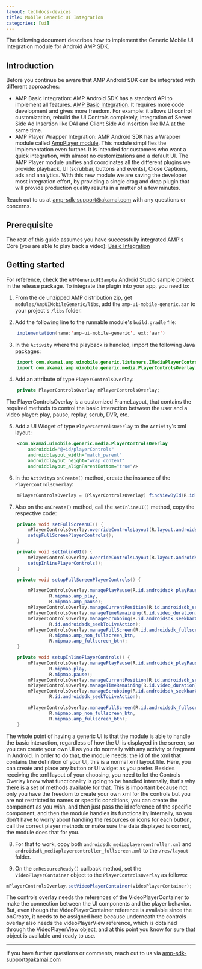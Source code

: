 ```yaml
---
layout: techdocs-devices
title: Mobile Generic UI Integration
categories: [ui]
---
```


The following document describes how to implement the Generic Mobile UI Integration module for Android AMP SDK.


## Introduction

Before you continue be aware that AMP Android SDK can be integrated with different approaches:

* AMP Basic Integration: AMP Android SDK has a standard API to implement all features. [AMP Basic Integration](https://developer.akamai.com/tools/AdaptiveMediaPlayer/docs/android/amp-basic-integration/). It requires more code development and gives more freedom. For example: it allows UI control customization, rebuild the UI Controls completely, integration of Server Side Ad Insertion like DAI and Client Side Ad Insertion like IMA at the same time.
* AMP Player Wrapper Integration: AMP Android SDK has a Wrapper module called [AmpPlayer module](https://developer.akamai.com/tools/AdaptiveMediaPlayer/docs/android/amp-player/). This module simplifies the implementation even further. It is intended for customers who want a quick integration, with almost no customizations and a default UI. The AMP Player module unifies and coordinates all the different plugins we provide: playback, UI (scrubbar, buttons and events), Close Captions, ads and analytics. With this new module we are saving  the developer most integration effort, by providing a single drag and drop plugin that will provide production quality results in a matter of a few minutes.

Reach out to us at <amp-sdk-support@akamai.com> with any questions or concerns.


## Prerequisite

The rest of this guide assumes you have successfully integrated AMP's Core (you are able to play back a video): [Basic Integration](https://developer.akamai.com/tools/AdaptiveMediaPlayer/docs/android/amp-basic-integration/)

## Getting started

For reference, check the `AMPGenericUISample` Android Studio sample project in the release package. To integrate the plugin into your app, you need to:

1) From the de unzipped AMP distribution zip, get `modules/AmpUIMobileGeneric/libs`, add the `amp-ui-mobile-generic.aar` to your project's `/libs` folder.

2) Add the following line to the runnable module's `build.gradle` file:

```java
	implementation(name:'amp-ui-mobile-generic', ext:'aar')
```

3) In the `Activity` where the playback is handled, import the following Java packages:

```java
    import com.akamai.amp.uimobile.generic.listeners.IMediaPlayerControllerListener;
    import com.akamai.amp.uimobile.generic.media.PlayerControlsOverlay;
```

4) Add an attribute of type `PlayerControlsOverlay`:

```java
	private PlayerControlsOverlay mPlayerControlsOverlay;
```

The PlayerControlsOverlay is a customized FrameLayout, that contains the required methods to control the basic interaction between the user and a video player: play, pause, replay, scrub, DVR, etc.

5) Add a UI Widget of type `PlayerControlsOverlay` to the `Activity`'s xml layout:
```xml
    <com.akamai.uimobile.generic.media.PlayerControlsOverlay
        android:id="@+id/playerControls"
        android:layout_width="match_parent"
        android:layout_height="wrap_content"
        android:layout_alignParentBottom="true"/>
```

6) In the `Activity`s `onCreate()` method, create the instance of the `PlayerControlsOverlay`:

```java
    mPlayerControlsOverlay = (PlayerControlsOverlay) findViewById(R.id.playerControls);
```

7) Also on the `onCreate()` method, call the `setInlineUI()` method, copy the respective code:
```java
    private void setFullScreenUI() {
        mPlayerControlsOverlay.overrideControlsLayout(R.layout.androidsdk_mediaplayercontroller_fullscreen);
        setupFullScreenPlayerControls();
    }

    private void setInlineUI() {
        mPlayerControlsOverlay.overrideControlsLayout(R.layout.androidsdk_mediaplayercontroller);
        setupInlinePlayerControls();
    }

    private void setupFullScreenPlayerControls() {

        mPlayerControlsOverlay.managePlayPause(R.id.androidsdk_playPauseCtrl,
                R.mipmap.amp_play,
                R.mipmap.amp_pause);
        mPlayerControlsOverlay.manageCurrentPosition(R.id.androidsdk_seekbarTextCtrl);
        mPlayerControlsOverlay.manageTimeRemaining(R.id.video_duration);
        mPlayerControlsOverlay.manageScrubbing(R.id.androidsdk_seekbarCtrl,
                R.id.androidsdk_seekToLiveAction);
        mPlayerControlsOverlay.manageFullScreen(R.id.androidsdk_fullscreenCtrl,
                R.mipmap.amp_non_fullscreen_btn,
                R.mipmap.amp_fullscreen_btn);
    }

    private void setupInlinePlayerControls() {
        mPlayerControlsOverlay.managePlayPause(R.id.androidsdk_playPauseCtrl,
                R.mipmap.play,
                R.mipmap.pause);
        mPlayerControlsOverlay.manageCurrentPosition(R.id.androidsdk_seekbarTextCtrl);
        mPlayerControlsOverlay.manageTimeRemaining(R.id.video_duration);
        mPlayerControlsOverlay.manageScrubbing(R.id.androidsdk_seekbarCtrl,
                R.id.androidsdk_seekToLiveAction);

        mPlayerControlsOverlay.manageFullScreen(R.id.androidsdk_fullscreenCtrl,
                R.mipmap.amp_non_fullscreen_btn,
                R.mipmap.amp_fullscreen_btn);
    }
```

The whole point of having a generic UI is that the module is able to handle the basic interaction, regardless of how the UI is displayed in the screen, so you can create your own UI as you do normally with any activity or fragment in Android.
In order to do that, the module needs: the id of the xml that contains the definition of your UI, this is a normal xml layout file. Here, you can create and place any button or UI widget as you prefer.
Besides receiving the xml layout of your choosing, you need to let the Controls Overlay know what functionality is going to be handled internally, that's why there is a set of methods available for that.
This is important because not only you have the freedom to create your own xml for the controls but you are not restricted to names or specific conditions, you can create the component as you wish, and then just pass the id reference of the specific component, and then the module handles its functionality internally, so you don't have to worry about handling the resources or icons for each button, call the correct player methods or make sure the data displayed is correct, the module does that for you.

8) For that to work, copy both `androidsdk_mediaplayercontroller.xml` and `androidsdk_mediaplayercontroller_fullscreen.xml` to the `/res/layout` folder.

9) On the `onResourceReady()` callback method, set the `VideoPlayerContainer` object to the `PlayerControlsOverlay` as follows:

```java
mPlayerControlsOverlay.setVideoPlayerContainer(videoPlayerContainer);
```
The controls overlay needs the references of the VideoPlayerContainer to make the connection between the UI components and the player behavior. But, even though the VideoPlayerContainer reference is available since the onCreate, it needs to be assigned here because underneath the controls overlay also needs the videoPlayerView reference, which is obtained through the VideoPlayerView object, and  at this point you know for sure that object is available and ready to use.

***

If you have further questions or comments, reach out to us via <amp-sdk-support@akamai.com>
